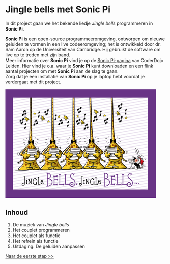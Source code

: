 # Jingle bells met Sonic Pi

In dit project gaan we het bekende liedje *Jingle bells* programmeren in **Sonic Pi**.

**Sonic Pi** is een open-source programmeeromgeving, ontworpen om nieuwe geluiden te vormen in een live codeeromgeving; het is ontwikkeld door dr. Sam Aaron op de Universiteit van Cambridge. Hij gebruikt de software om live op te treden met zijn band.  
Meer informatie over **Sonic Pi** vind je op de [Sonic Pi-pagina](https://coderdojo-leiden.github.io/sonic-pi/) van CoderDojo Leiden. Hier vind je o.a. waar je **Sonic Pi** kunt downloaden en een flink aantal projecten om met **Sonic Pi** aan de slag te gaan.  
Zorg dat je een installatie van **Sonic Pi** op je laptop hebt voordat je verdergaat met dit project.

![Jingle bells](images/jingle-bells.png)

## Inhoud

1. De muziek van *Jingle bells*
2. Het couplet programmeren
3. Het couplet als functie
4. Het refrein als functie
5. Uitdaging: De geluiden aanpassen

[Naar de eerste stap >>](stap_1.md)
